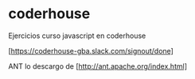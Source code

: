 # coderhouse
Ejercicios curso javascript en coderhouse

[https://coderhouse-gba.slack.com/signout/done]

ANT lo descargo de 
[http://ant.apache.org/index.html]
